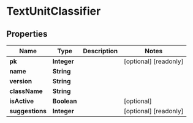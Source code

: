 

# TextUnitClassifier


## Properties

| Name | Type | Description | Notes |
|------------ | ------------- | ------------- | -------------|
|**pk** | **Integer** |  |  [optional] [readonly] |
|**name** | **String** |  |  |
|**version** | **String** |  |  |
|**className** | **String** |  |  |
|**isActive** | **Boolean** |  |  [optional] |
|**suggestions** | **Integer** |  |  [optional] [readonly] |



